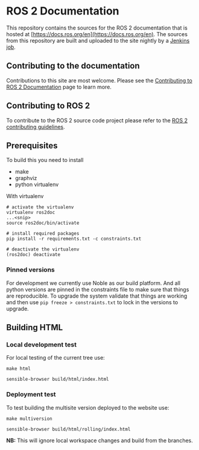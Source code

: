 # ROS 2 Documentation

This repository contains the sources for the ROS 2 documentation that is hosted at [https://docs.ros.org/en](https://docs.ros.org/en).
The sources from this repository are built and uploaded to the site nightly by a [Jenkins job](https://build.ros.org/job/doc_ros2doc).

## Contributing to the documentation

Contributions to this site are most welcome.
Please see the [Contributing to ROS 2 Documentation](https://docs.ros.org/en/rolling/The-ROS2-Project/Contributing/Contributing-To-ROS-2-Documentation.html) page to learn more.

## Contributing to ROS 2

To contribute to the ROS 2 source code project please refer to the [ROS 2 contributing guidelines](https://docs.ros.org/en/rolling/The-ROS2-Project/Contributing.html).

## Prerequisites

To build this you need to install

* make
* graphviz
* python virtualenv

With virtualenv

```
# activate the virtualenv
virtualenv ros2doc
...<snip>
source ros2doc/bin/activate

# install required packages
pip install -r requirements.txt -c constraints.txt

# deactivate the virtualenv
(ros2doc) deactivate
```

### Pinned versions

For development we currently use Noble as our build platform.
And all python versions are pinned in the constraints file to make sure that things are reproducible.
To upgrade the system validate that things are working and then use `pip freeze > constraints.txt` to lock in the versions to upgrade.

## Building HTML

### Local development test

For local testing of the current tree use:

`make html`

`sensible-browser build/html/index.html`

### Deployment test

To test building the multisite version deployed to the website use:

`make multiversion`

`sensible-browser build/html/rolling/index.html`

**NB:** This will ignore local workspace changes and build from the branches.
